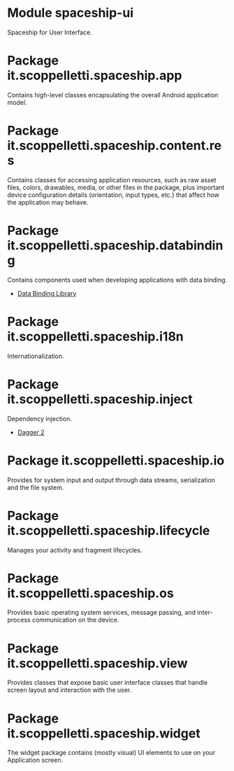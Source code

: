 # Module spaceship-ui

Spaceship for User Interface.

# Package it.scoppelletti.spaceship.app

Contains high-level classes encapsulating the overall Android application model.

# Package it.scoppelletti.spaceship.content.res

Contains classes for accessing application resources, such as raw asset files,
colors, drawables, media, or other files in the package, plus important device
configuration details (orientation, input types, etc.) that affect how the
application may behave.

# Package it.scoppelletti.spaceship.databinding

Contains components used when developing applications with data binding.

* [Data Binding Library](http://developer.android.com/topic/libraries/data-binding)

# Package it.scoppelletti.spaceship.i18n

Internationalization.

# Package it.scoppelletti.spaceship.inject

Dependency injection.

* [Dagger 2](http://google.github.io/dagger)

# Package it.scoppelletti.spaceship.io

Provides for system input and output through data streams, serialization and the
file system.

# Package it.scoppelletti.spaceship.lifecycle

Manages your activity and fragment lifecycles.

# Package it.scoppelletti.spaceship.os

Provides basic operating system services, message passing, and inter-process
communication on the device.

# Package it.scoppelletti.spaceship.view

Provides classes that expose basic user interface classes that handle screen
layout and interaction with the user.

# Package it.scoppelletti.spaceship.widget

The widget package contains (mostly visual) UI elements to use on your
Application screen.
